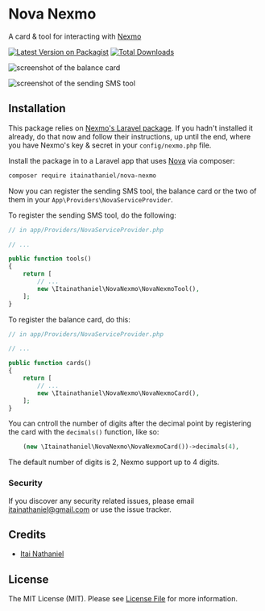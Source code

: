# Nova Nexmo

A card & tool for interacting with [Nexmo](https://www.nexmo.com/)

[![Latest Version on Packagist](https://img.shields.io/packagist/v/itainathaniel/nova-nexmo.svg?style=flat-square)](https://packagist.org/packages/itainathaniel/nova-nexmo)
[![Total Downloads](https://img.shields.io/packagist/dt/itainathaniel/nova-nexmo.svg?style=flat-square)](https://packagist.org/packages/itainathaniel/nova-nexmo)


![screenshot of the balance card](https://itainathaniel.github.io/nova-nexmo/balance.png)

![screenshot of the sending SMS tool](https://itainathaniel.github.io/nova-nexmo/send-sms.png)

## Installation

This package relies on [Nexmo's Laravel package](https://github.com/Nexmo/nexmo-laravel). If you hadn't installed it already, do that now and follow their instructions, up until the end, where you have Nexmo's key & secret in your `config/nexmo.php` file.

Install the package in to a Laravel app that uses [Nova](https://nova.laravel.com) via composer:

```bash
composer require itainathaniel/nova-nexmo
```

Now you can register the sending SMS tool, the balance card or the two of them in your `App\Providers\NovaServiceProvider`.

To register the sending SMS tool, do the following:

```php
// in app/Providers/NovaServiceProvider.php

// ...

public function tools()
{
    return [
        // ...
        new \Itainathaniel\NovaNexmo\NovaNexmoTool(),
    ];
}
```

To register the balance card, do this:

```php
// in app/Providers/NovaServiceProvider.php

// ...

public function cards()
{
    return [
        // ...
        new \Itainathaniel\NovaNexmo\NovaNexmoCard(),
    ];
}
```

You can cntroll the number of digits after the decimal point by registering the card with the `decimals()` function, like so:

```php
	(new \Itainathaniel\NovaNexmo\NovaNexmoCard())->decimals(4),
```

The default number of digits is 2, Nexmo support up to 4 digits.

### Security

If you discover any security related issues, please email itainathaniel@gmail.com or use the issue tracker.

## Credits

- [Itai Nathaniel](https://github.com/itainathaniel)

## License

The MIT License (MIT). Please see [License File](LICENSE.md) for more information.
